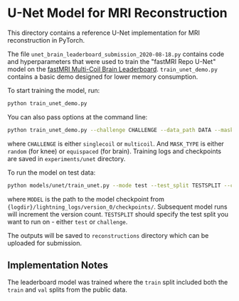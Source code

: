 # U-Net Model for MRI Reconstruction

This directory contains a reference U-Net implementation for MRI reconstruction in PyTorch.

The file `unet_brain_leaderboard_submission_2020-08-18.py` contains code and hyperparameters that were used to train the "fastMRI Repo U-Net" model on the [fastMRI Multi-Coil Brain Leaderboard](https://fastmri.org/leaderboards/). `train_unet_demo.py` contains a basic demo designed for lower memory consumption.

To start training the model, run:

```bash
python train_unet_demo.py
```

You can also pass options at the command line:

```bash
python train_unet_demo.py --challenge CHALLENGE --data_path DATA --mask_type MASK_TYPE
```

where `CHALLENGE` is either `singlecoil` or `multicoil`. And `MASK_TYPE` is either `random` (for knee) or `equispaced` (for brain). Training logs and checkpoints are saved in `experiments/unet` directory.

To run the model on test data:

```bash
python models/unet/train_unet.py --mode test --test_split TESTSPLIT --challenge CHALLENGE --data-path DATA --resume_from_checkpoint MODEL
```

where `MODEL` is the path to the model checkpoint from `{logdir}/lightning_logs/version_0/checkpoints/`. Subsequent model runs will increment the version count. `TESTSPLIT` should specify the test split you want to run on - either `test` or `challenge`.

The outputs will be saved to `reconstructions` directory which can be uploaded for submission.

## Implementation Notes

The leaderboard model was trained where the `train` split included both the `train` and `val` splits from the public data.
